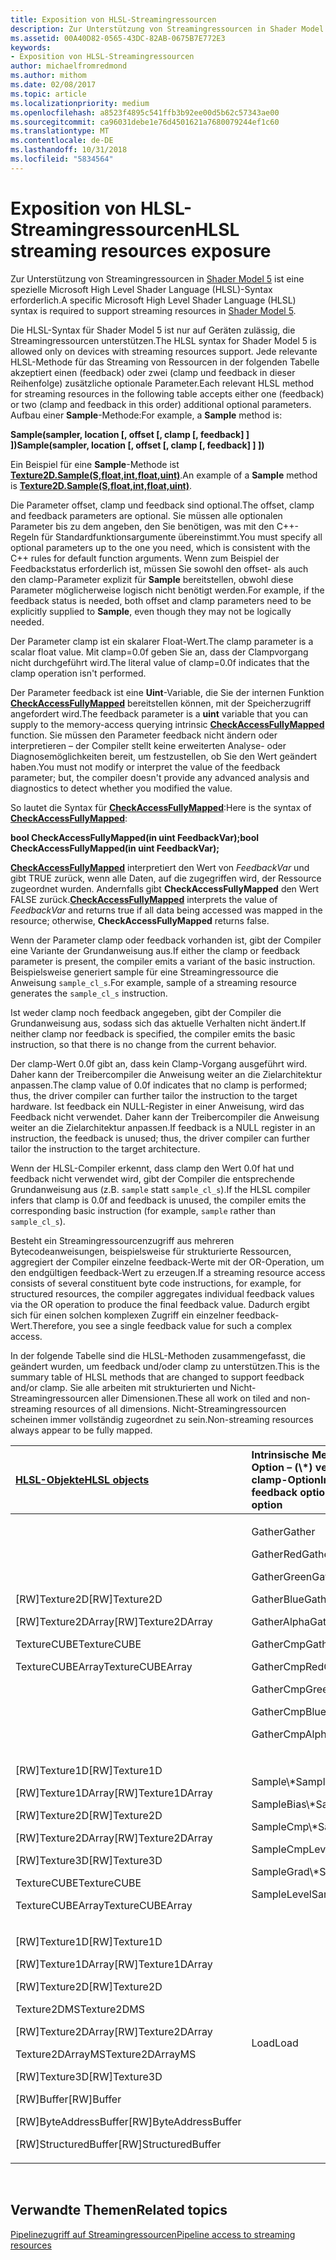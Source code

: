 ```yaml
---
title: Exposition von HLSL-Streamingressourcen
description: Zur Unterstützung von Streamingressourcen in Shader Model 5 ist eine spezielle Microsoft High Level Shader Language (HLSL)-Syntax erforderlich.
ms.assetid: 00A40D82-0565-43DC-82AB-0675B7E772E3
keywords:
- Exposition von HLSL-Streamingressourcen
author: michaelfromredmond
ms.author: mithom
ms.date: 02/08/2017
ms.topic: article
ms.localizationpriority: medium
ms.openlocfilehash: a8523f4895c541ffb3b92ee00d5b62c57343ae00
ms.sourcegitcommit: ca96031debe1e76d4501621a7680079244ef1c60
ms.translationtype: MT
ms.contentlocale: de-DE
ms.lasthandoff: 10/31/2018
ms.locfileid: "5834564"
---
```

# <a name="hlsl-streaming-resources-exposure"></a><span data-ttu-id="13157-104">Exposition von HLSL-Streamingressourcen</span><span class="sxs-lookup"><span data-stu-id="13157-104">HLSL streaming resources exposure</span></span>


<span data-ttu-id="13157-105">Zur Unterstützung von Streamingressourcen in [Shader Model 5](https://msdn.microsoft.com/library/windows/desktop/ff471356) ist eine spezielle Microsoft High Level Shader Language (HLSL)-Syntax erforderlich.</span><span class="sxs-lookup"><span data-stu-id="13157-105">A specific Microsoft High Level Shader Language (HLSL) syntax is required to support streaming resources in [Shader Model 5](https://msdn.microsoft.com/library/windows/desktop/ff471356).</span></span>

<span data-ttu-id="13157-106">Die HLSL-Syntax für Shader Model 5 ist nur auf Geräten zulässig, die Streamingressourcen unterstützen.</span><span class="sxs-lookup"><span data-stu-id="13157-106">The HLSL syntax for Shader Model 5 is allowed only on devices with streaming resources support.</span></span> <span data-ttu-id="13157-107">Jede relevante HLSL-Methode für das Streaming von Ressourcen in der folgenden Tabelle akzeptiert einen (feedback) oder zwei (clamp und feedback in dieser Reihenfolge) zusätzliche optionale Parameter.</span><span class="sxs-lookup"><span data-stu-id="13157-107">Each relevant HLSL method for streaming resources in the following table accepts either one (feedback) or two (clamp and feedback in this order) additional optional parameters.</span></span> <span data-ttu-id="13157-108">Aufbau einer **Sample**-Methode:</span><span class="sxs-lookup"><span data-stu-id="13157-108">For example, a **Sample** method is:</span></span>

**<span data-ttu-id="13157-109">Sample(sampler, location \[, offset \[, clamp \[, feedback\] \] \])</span><span class="sxs-lookup"><span data-stu-id="13157-109">Sample(sampler, location \[, offset \[, clamp \[, feedback\] \] \])</span></span>**

<span data-ttu-id="13157-110">Ein Beispiel für eine **Sample**-Methode ist [**Texture2D.Sample(S,float,int,float,uint)**](https://msdn.microsoft.com/library/windows/desktop/dn393787).</span><span class="sxs-lookup"><span data-stu-id="13157-110">An example of a **Sample** method is [**Texture2D.Sample(S,float,int,float,uint)**](https://msdn.microsoft.com/library/windows/desktop/dn393787).</span></span>

<span data-ttu-id="13157-111">Die Parameter offset, clamp und feedback sind optional.</span><span class="sxs-lookup"><span data-stu-id="13157-111">The offset, clamp and feedback parameters are optional.</span></span> <span data-ttu-id="13157-112">Sie müssen alle optionalen Parameter bis zu dem angeben, den Sie benötigen, was mit den C++- Regeln für Standardfunktionsargumente übereinstimmt.</span><span class="sxs-lookup"><span data-stu-id="13157-112">You must specify all optional parameters up to the one you need, which is consistent with the C++ rules for default function arguments.</span></span> <span data-ttu-id="13157-113">Wenn zum Beispiel der Feedbackstatus erforderlich ist, müssen Sie sowohl den offset- als auch den clamp-Parameter explizit für **Sample** bereitstellen, obwohl diese Parameter möglicherweise logisch nicht benötigt werden.</span><span class="sxs-lookup"><span data-stu-id="13157-113">For example, if the feedback status is needed, both offset and clamp parameters need to be explicitly supplied to **Sample**, even though they may not be logically needed.</span></span>

<span data-ttu-id="13157-114">Der Parameter clamp ist ein skalarer Float-Wert.</span><span class="sxs-lookup"><span data-stu-id="13157-114">The clamp parameter is a scalar float value.</span></span> <span data-ttu-id="13157-115">Mit clamp=0.0f geben Sie an, dass der Clampvorgang nicht durchgeführt wird.</span><span class="sxs-lookup"><span data-stu-id="13157-115">The literal value of clamp=0.0f indicates that the clamp operation isn't performed.</span></span>

<span data-ttu-id="13157-116">Der Parameter feedback ist eine **Uint**-Variable, die Sie der internen Funktion [**CheckAccessFullyMapped**](https://msdn.microsoft.com/library/windows/desktop/dn292083) bereitstellen können, mit der Speicherzugriff angefordert wird.</span><span class="sxs-lookup"><span data-stu-id="13157-116">The feedback parameter is a **uint** variable that you can supply to the memory-access querying intrinsic [**CheckAccessFullyMapped**](https://msdn.microsoft.com/library/windows/desktop/dn292083) function.</span></span> <span data-ttu-id="13157-117">Sie müssen den Parameter feedback nicht ändern oder interpretieren – der Compiler stellt keine erweiterten Analyse- oder Diagnosemöglichkeiten bereit, um festzustellen, ob Sie den Wert geändert haben.</span><span class="sxs-lookup"><span data-stu-id="13157-117">You must not modify or interpret the value of the feedback parameter; but, the compiler doesn't provide any advanced analysis and diagnostics to detect whether you modified the value.</span></span>

<span data-ttu-id="13157-118">So lautet die Syntax für [**CheckAccessFullyMapped**](https://msdn.microsoft.com/library/windows/desktop/dn292083):</span><span class="sxs-lookup"><span data-stu-id="13157-118">Here is the syntax of [**CheckAccessFullyMapped**](https://msdn.microsoft.com/library/windows/desktop/dn292083):</span></span>

**<span data-ttu-id="13157-119">bool CheckAccessFullyMapped(in uint FeedbackVar);</span><span class="sxs-lookup"><span data-stu-id="13157-119">bool CheckAccessFullyMapped(in uint FeedbackVar);</span></span>**

<span data-ttu-id="13157-120">[**CheckAccessFullyMapped**](https://msdn.microsoft.com/library/windows/desktop/dn292083) interpretiert den Wert von *FeedbackVar* und gibt TRUE zurück, wenn alle Daten, auf die zugegriffen wird, der Ressource zugeordnet wurden. Andernfalls gibt **CheckAccessFullyMapped** den Wert FALSE zurück.</span><span class="sxs-lookup"><span data-stu-id="13157-120">[**CheckAccessFullyMapped**](https://msdn.microsoft.com/library/windows/desktop/dn292083) interprets the value of *FeedbackVar* and returns true if all data being accessed was mapped in the resource; otherwise, **CheckAccessFullyMapped** returns false.</span></span>

<span data-ttu-id="13157-121">Wenn der Parameter clamp oder feedback vorhanden ist, gibt der Compiler eine Variante der Grundanweisung aus.</span><span class="sxs-lookup"><span data-stu-id="13157-121">If either the clamp or feedback parameter is present, the compiler emits a variant of the basic instruction.</span></span> <span data-ttu-id="13157-122">Beispielsweise generiert sample für eine Streamingressource die Anweisung `sample_cl_s`.</span><span class="sxs-lookup"><span data-stu-id="13157-122">For example, sample of a streaming resource generates the `sample_cl_s` instruction.</span></span>

<span data-ttu-id="13157-123">Ist weder clamp noch feedback angegeben, gibt der Compiler die Grundanweisung aus, sodass sich das aktuelle Verhalten nicht ändert.</span><span class="sxs-lookup"><span data-stu-id="13157-123">If neither clamp nor feedback is specified, the compiler emits the basic instruction, so that there is no change from the current behavior.</span></span>

<span data-ttu-id="13157-124">Der clamp-Wert 0.0f gibt an, dass kein Clamp-Vorgang ausgeführt wird. Daher kann der Treibercompiler die Anweisung weiter an die Zielarchitektur anpassen.</span><span class="sxs-lookup"><span data-stu-id="13157-124">The clamp value of 0.0f indicates that no clamp is performed; thus, the driver compiler can further tailor the instruction to the target hardware.</span></span> <span data-ttu-id="13157-125">Ist feedback ein NULL-Register in einer Anweisung, wird das Feedback nicht verwendet. Daher kann der Treibercompiler die Anweisung weiter an die Zielarchitektur anpassen.</span><span class="sxs-lookup"><span data-stu-id="13157-125">If feedback is a NULL register in an instruction, the feedback is unused; thus, the driver compiler can further tailor the instruction to the target architecture.</span></span>

<span data-ttu-id="13157-126">Wenn der HLSL-Compiler erkennt, dass clamp den Wert 0.0f hat und feedback nicht verwendet wird, gibt der Compiler die entsprechende Grundanweisung aus (z.B. `sample` statt `sample_cl_s`).</span><span class="sxs-lookup"><span data-stu-id="13157-126">If the HLSL compiler infers that clamp is 0.0f and feedback is unused, the compiler emits the corresponding basic instruction (for example, `sample` rather than `sample_cl_s`).</span></span>

<span data-ttu-id="13157-127">Besteht ein Streamingressourcenzugriff aus mehreren Bytecodeanweisungen, beispielsweise für strukturierte Ressourcen, aggregiert der Compiler einzelne feedback-Werte mit der OR-Operation, um den endgültigen feedback-Wert zu erzeugen.</span><span class="sxs-lookup"><span data-stu-id="13157-127">If a streaming resource access consists of several constituent byte code instructions, for example, for structured resources, the compiler aggregates individual feedback values via the OR operation to produce the final feedback value.</span></span> <span data-ttu-id="13157-128">Dadurch ergibt sich für einen solchen komplexen Zugriff ein einzelner feedback-Wert.</span><span class="sxs-lookup"><span data-stu-id="13157-128">Therefore, you see a single feedback value for such a complex access.</span></span>

<span data-ttu-id="13157-129">In der folgende Tabelle sind die HLSL-Methoden zusammengefasst, die geändert wurden, um feedback und/oder clamp zu unterstützen.</span><span class="sxs-lookup"><span data-stu-id="13157-129">This is the summary table of HLSL methods that are changed to support feedback and/or clamp.</span></span> <span data-ttu-id="13157-130">Sie alle arbeiten mit strukturierten und Nicht-Streamingressourcen aller Dimensionen.</span><span class="sxs-lookup"><span data-stu-id="13157-130">These all work on tiled and non-streaming resources of all dimensions.</span></span> <span data-ttu-id="13157-131">Nicht-Streamingressourcen scheinen immer vollständig zugeordnet zu sein.</span><span class="sxs-lookup"><span data-stu-id="13157-131">Non-streaming resources always appear to be fully mapped.</span></span>

<table>
<colgroup>
<col width="50%" />
<col width="50%" />
</colgroup>
<thead>
<tr class="header">
<th align="left"><a href="https://msdn.microsoft.com/library/windows/desktop/ff471359"><span data-ttu-id="13157-132">HLSL-Objekte</span><span class="sxs-lookup"><span data-stu-id="13157-132">HLSL objects</span></span></a> </th>
<th align="left"><span data-ttu-id="13157-133">Intrinsische Methoden mit feedback-Option – (\*) verfügt auch über die clamp-Option</span><span class="sxs-lookup"><span data-stu-id="13157-133">Intrinsic methods with feedback option (\*) - also has clamp option</span></span></th>
</tr>
</thead>
<tbody>
<tr class="odd">
<td align="left"><p><span data-ttu-id="13157-134">[RW]Texture2D</span><span class="sxs-lookup"><span data-stu-id="13157-134">[RW]Texture2D</span></span></p>
<p><span data-ttu-id="13157-135">[RW]Texture2DArray</span><span class="sxs-lookup"><span data-stu-id="13157-135">[RW]Texture2DArray</span></span></p>
<p><span data-ttu-id="13157-136">TextureCUBE</span><span class="sxs-lookup"><span data-stu-id="13157-136">TextureCUBE</span></span></p>
<p><span data-ttu-id="13157-137">TextureCUBEArray</span><span class="sxs-lookup"><span data-stu-id="13157-137">TextureCUBEArray</span></span></p></td>
<td align="left"><p><span data-ttu-id="13157-138">Gather</span><span class="sxs-lookup"><span data-stu-id="13157-138">Gather</span></span></p>
<p><span data-ttu-id="13157-139">GatherRed</span><span class="sxs-lookup"><span data-stu-id="13157-139">GatherRed</span></span></p>
<p><span data-ttu-id="13157-140">GatherGreen</span><span class="sxs-lookup"><span data-stu-id="13157-140">GatherGreen</span></span></p>
<p><span data-ttu-id="13157-141">GatherBlue</span><span class="sxs-lookup"><span data-stu-id="13157-141">GatherBlue</span></span></p>
<p><span data-ttu-id="13157-142">GatherAlpha</span><span class="sxs-lookup"><span data-stu-id="13157-142">GatherAlpha</span></span></p>
<p><span data-ttu-id="13157-143">GatherCmp</span><span class="sxs-lookup"><span data-stu-id="13157-143">GatherCmp</span></span></p>
<p><span data-ttu-id="13157-144">GatherCmpRed</span><span class="sxs-lookup"><span data-stu-id="13157-144">GatherCmpRed</span></span></p>
<p><span data-ttu-id="13157-145">GatherCmpGreen</span><span class="sxs-lookup"><span data-stu-id="13157-145">GatherCmpGreen</span></span></p>
<p><span data-ttu-id="13157-146">GatherCmpBlue</span><span class="sxs-lookup"><span data-stu-id="13157-146">GatherCmpBlue</span></span></p>
<p><span data-ttu-id="13157-147">GatherCmpAlpha</span><span class="sxs-lookup"><span data-stu-id="13157-147">GatherCmpAlpha</span></span></p></td>
</tr>
<tr class="even">
<td align="left"><p><span data-ttu-id="13157-148">[RW]Texture1D</span><span class="sxs-lookup"><span data-stu-id="13157-148">[RW]Texture1D</span></span></p>
<p><span data-ttu-id="13157-149">[RW]Texture1DArray</span><span class="sxs-lookup"><span data-stu-id="13157-149">[RW]Texture1DArray</span></span></p>
<p><span data-ttu-id="13157-150">[RW]Texture2D</span><span class="sxs-lookup"><span data-stu-id="13157-150">[RW]Texture2D</span></span></p>
<p><span data-ttu-id="13157-151">[RW]Texture2DArray</span><span class="sxs-lookup"><span data-stu-id="13157-151">[RW]Texture2DArray</span></span></p>
<p><span data-ttu-id="13157-152">[RW]Texture3D</span><span class="sxs-lookup"><span data-stu-id="13157-152">[RW]Texture3D</span></span></p>
<p><span data-ttu-id="13157-153">TextureCUBE</span><span class="sxs-lookup"><span data-stu-id="13157-153">TextureCUBE</span></span></p>
<p><span data-ttu-id="13157-154">TextureCUBEArray</span><span class="sxs-lookup"><span data-stu-id="13157-154">TextureCUBEArray</span></span></p></td>
<td align="left"><p><span data-ttu-id="13157-155">Sample\*</span><span class="sxs-lookup"><span data-stu-id="13157-155">Sample\*</span></span></p>
<p><span data-ttu-id="13157-156">SampleBias\*</span><span class="sxs-lookup"><span data-stu-id="13157-156">SampleBias\*</span></span></p>
<p><span data-ttu-id="13157-157">SampleCmp\*</span><span class="sxs-lookup"><span data-stu-id="13157-157">SampleCmp\*</span></span></p>
<p><span data-ttu-id="13157-158">SampleCmpLevelZero</span><span class="sxs-lookup"><span data-stu-id="13157-158">SampleCmpLevelZero</span></span></p>
<p><span data-ttu-id="13157-159">SampleGrad\*</span><span class="sxs-lookup"><span data-stu-id="13157-159">SampleGrad\*</span></span></p>
<p><span data-ttu-id="13157-160">SampleLevel</span><span class="sxs-lookup"><span data-stu-id="13157-160">SampleLevel</span></span></p></td>
</tr>
<tr class="odd">
<td align="left"><p><span data-ttu-id="13157-161">[RW]Texture1D</span><span class="sxs-lookup"><span data-stu-id="13157-161">[RW]Texture1D</span></span></p>
<p><span data-ttu-id="13157-162">[RW]Texture1DArray</span><span class="sxs-lookup"><span data-stu-id="13157-162">[RW]Texture1DArray</span></span></p>
<p><span data-ttu-id="13157-163">[RW]Texture2D</span><span class="sxs-lookup"><span data-stu-id="13157-163">[RW]Texture2D</span></span></p>
<p><span data-ttu-id="13157-164">Texture2DMS</span><span class="sxs-lookup"><span data-stu-id="13157-164">Texture2DMS</span></span></p>
<p><span data-ttu-id="13157-165">[RW]Texture2DArray</span><span class="sxs-lookup"><span data-stu-id="13157-165">[RW]Texture2DArray</span></span></p>
<p><span data-ttu-id="13157-166">Texture2DArrayMS</span><span class="sxs-lookup"><span data-stu-id="13157-166">Texture2DArrayMS</span></span></p>
<p><span data-ttu-id="13157-167">[RW]Texture3D</span><span class="sxs-lookup"><span data-stu-id="13157-167">[RW]Texture3D</span></span></p>
<p><span data-ttu-id="13157-168">[RW]Buffer</span><span class="sxs-lookup"><span data-stu-id="13157-168">[RW]Buffer</span></span></p>
<p><span data-ttu-id="13157-169">[RW]ByteAddressBuffer</span><span class="sxs-lookup"><span data-stu-id="13157-169">[RW]ByteAddressBuffer</span></span></p>
<p><span data-ttu-id="13157-170">[RW]StructuredBuffer</span><span class="sxs-lookup"><span data-stu-id="13157-170">[RW]StructuredBuffer</span></span></p></td>
<td align="left"><span data-ttu-id="13157-171">Load</span><span class="sxs-lookup"><span data-stu-id="13157-171">Load</span></span></td>
</tr>
</tbody>
</table>

 

## <a name="span-idrelated-topicsspanrelated-topics"></a><span data-ttu-id="13157-172"><span id="related-topics"></span>Verwandte Themen</span><span class="sxs-lookup"><span data-stu-id="13157-172"><span id="related-topics"></span>Related topics</span></span>


[<span data-ttu-id="13157-173">Pipelinezugriff auf Streamingressourcen</span><span class="sxs-lookup"><span data-stu-id="13157-173">Pipeline access to streaming resources</span></span>](pipeline-access-to-streaming-resources.md)

 

 




